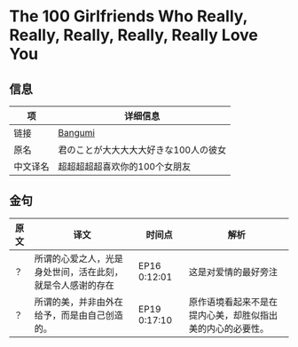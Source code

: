 # The 100 Girlfriends Who Really, Really, Really, Really, Really Love You

## 信息

|项|详细信息|
|-|-|
|链接|[Bangumi](https://bgm.tv/subject/424379)|
|原名|君のことが大大大大大好きな100人の彼女|
|中文译名|超超超超超喜欢你的100个女朋友|

## 金句

|原文|译文|时间点|解析|
|-|-|-|-|
|？|所谓的心爱之人，光是身处世间，活在此刻，就是令人感谢的存在|EP16 0:12:01|这是对爱情的最好旁注|
|？|所谓的美，并非由外在给予，而是由自己创造的。|EP19 0:17:10|原作语境看起来不是在提内心美，却胜似指出美的内心的必要性。|
